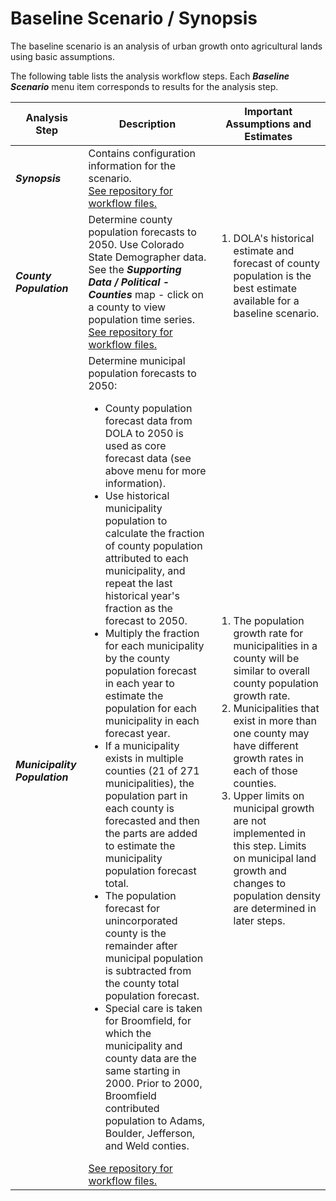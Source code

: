 # Baseline Scenario / Synopsis 

The baseline scenario is an analysis of urban growth onto agricultural lands using
basic assumptions.

The following table lists the analysis workflow steps.
Each ***Baseline Scenario*** menu item corresponds to results for the analysis step.

| **Analysis Step** | **Description** | **Important Assumptions and Estimates** |
| -- | -- | -- |
| ***Synopsis*** | Contains configuration information for the scenario.<br>[See repository for workflow files.](https://github.com/OpenWaterFoundation/owf-infomapper-coagtransfer/tree/master/workflow/BaselineScenario/00-Synopsis) |
| ***County Population*** | Determine county population forecasts to 2050.  Use Colorado State Demographer data.  See the ***Supporting Data / Political - Counties*** map - click on a county to view population time series.<br>[See repository for workflow files.](https://github.com/OpenWaterFoundation/owf-infomapper-coagtransfer/tree/master/workflow/BaselineScenario/01-CountyPopulation) | <ol><li>DOLA's historical estimate and forecast of county population is the best estimate available for a baseline scenario.</li></ol><br>|
| ***Municipality Population*** | Determine municipal population forecasts to 2050:  <ul><li>County population forecast data from DOLA to 2050 is used as core forecast data (see above menu for more information).</li><li>Use historical municipality population to calculate the fraction of county population attributed to each municipality, and repeat the last historical year's fraction as the forecast to 2050.</li><li>Multiply the fraction for each municipality by the county population forecast in each year to estimate the population for each municipality in each forecast year.</li><li>If a municipality exists in multiple counties (21 of 271 municipalities), the population part in each county is forecasted and then the parts are added to estimate the municipality population forecast total.</li><li>The population forecast for unincorporated county is the remainder after municipal population is subtracted from the county total population forecast.</li><li>Special care is taken for Broomfield, for which the municipality and county data are the same starting in 2000.  Prior to 2000, Broomfield contributed population to Adams, Boulder, Jefferson, and Weld conties.</li></ul>[See repository for workflow files.](https://github.com/OpenWaterFoundation/owf-infomapper-coagtransfer/tree/master/workflow/BaselineScenario/02-MunicipalPopulation)| <ol><li>The population growth rate for municipalities in a county will be similar to overall county population growth rate.</li><li>Municipalities that exist in more than one county may have different growth rates in each of those counties.</li><li>Upper limits on municipal growth are not implemented in this step. Limits on municipal land growth and changes to population density are determined in later steps.</li></ol>|
